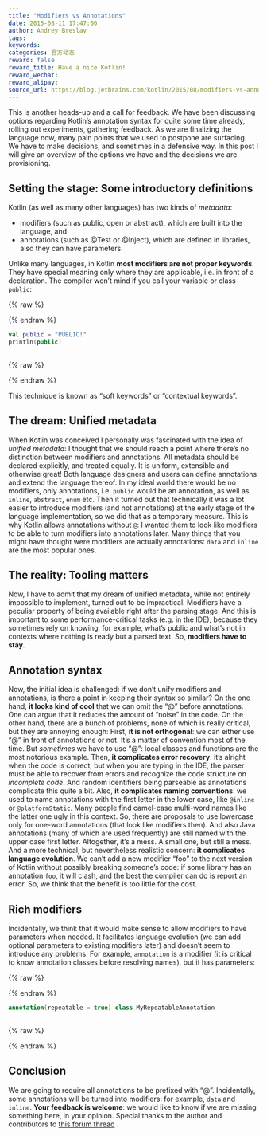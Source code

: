 ```yaml
---
title: "Modifiers vs Annotations"
date: 2015-08-11 17:47:00
author: Andrey Breslav
tags:
keywords:
categories: 官方动态
reward: false
reward_title: Have a nice Kotlin!
reward_wechat:
reward_alipay:
source_url: https://blog.jetbrains.com/kotlin/2015/08/modifiers-vs-annotations/
---
```


This is another heads-up and a call for feedback. We have been discussing options regarding Kotlin’s annotation syntax for quite some time already, rolling out experiments, gathering feedback. As we are finalizing the language now, many pain points that we used to postpone are surfacing. We have to make decisions, and sometimes in a defensive way. In this post I will give an overview of the options we have and the decisions we are provisioning.
## Setting the stage: Some introductory definitions

Kotlin (as well as many other languages) has two kinds of <em>metadata</em>:

* modifiers (such as public, open or abstract), which are built into the language, and
* annotations (such as @Test or @Inject), which are defined in libraries, also they can have parameters.

Unlike many languages, in Kotlin <strong>most modifiers are not proper keywords</strong>. They have special meaning only where they are applicable, i.e. in front of a declaration. The compiler won’t mind if you call your variable or class <code>public</code>:

{% raw %}
<p></p>
{% endraw %}

```kotlin
val public = "PUBLIC!"
println(public)
 
```

{% raw %}
<p></p>
{% endraw %}

This technique is known as “soft keywords” or “contextual keywords”.<span id="more-2437"></span>
## The dream: Unified metadata

When Kotlin was conceived I personally was fascinated with the idea of <em>unified metadata</em>: I thought that we should reach a point where there’s no distinction between modifiers and annotations. All metadata should be declared explicitly, and treated equally. It is uniform, extensible and otherwise great! Both language designers and users can define annotations and extend the language thereof. In my ideal world there would be no modifiers, only annotations, i.e. <code>public</code> would be an annotation, as well as <code>inline</code>, <code>abstract</code>, <code>enum</code> etc.
Then it turned out that technically it was a lot easier to introduce modifiers (and not annotations) at the early stage of the language implementation, so we did that as a temporary measure.
This is why Kotlin allows annotations without <code>@</code>: I wanted them to look like modifiers to be able to turn modifiers into annotations later. Many things that you might have thought were modifiers are actually annotations: <code>data</code> and <code>inline</code> are the most popular ones.
## The reality: Tooling matters

Now, I have to admit that my dream of unified metadata, while not entirely impossible to implement, turned out to be impractical.
Modifiers have a peculiar property of being available right after the parsing stage. And this is important to some performance-critical tasks (e.g. in the IDE), because they sometimes rely on knowing, for example, what’s public and what’s not in contexts where nothing is ready but a parsed text.
So, <strong>modifiers have to stay</strong>.
## Annotation syntax

Now, the initial idea is challenged: if we don’t unify modifiers and annotations, is there a point in keeping their syntax so similar?
On the one hand, <strong>it looks kind of cool</strong> that we can omit the “@” before annotations. One can argue that it reduces the amount of “noise” in the code.
On the other hand, there are a bunch of problems, none of which is really critical, but they are annoying enough:
First, <strong>it is not orthogonal</strong>: we can either use “@” in front of annotations or not. It’s a matter of convention most of the time. But <em>sometimes</em> we have to use “@”: local classes and functions are the most notorious example.
Then, <strong>it complicates error recovery</strong>: it’s alright when the code is correct, but when you are typing in the IDE, the parser must be able to recover from errors and recognize the code structure on <em>incomplete code</em>. And random identifiers being parseable as annotations complicate this quite a bit.
Also, <strong>it complicates naming conventions</strong>: we used to name annotations with the first letter in the lower case, like <code>@inline</code> or <code>@platformStatic</code>. Many people find camel-case multi-word names like the latter one ugly in this context. So, there are proposals to use lowercase only for one-word annotations (that look like modifiers then). And also Java annotations (many of which are used frequently) are still named with the upper case first letter. Altogether, it’s a mess. A small one, but still a mess.
And a more technical, but nevertheless realistic concern: <strong>it complicates language evolution</strong>. We can’t add a new modifier “foo” to the next version of Kotlin without possibly breaking someone’s code: if some library has an annotation <code>foo</code>, it will clash, and the best the compiler can do is report an error.
So, we think that the benefit is too little for the cost.
## Rich modifiers

Incidentally, we think that it would make sense to allow modifiers to have parameters when needed. It facilitates language evolution (we can add optional parameters to existing modifiers later) and doesn’t seem to introduce any problems. For example, <code>annotation</code> is a modifier (it is critical to know annotation classes before resolving names), but it has parameters:

{% raw %}
<p></p>
{% endraw %}

```kotlin
annotation(repeatable = true) class MyRepeatableAnnotation
 
```

{% raw %}
<p></p>
{% endraw %}

## Conclusion

We are going to require all annotations to be prefixed with “@”.
Incidentally, some annotations will be turned into modifiers: for example, <code>data</code> and <code>inline</code>.
<strong>Your feedback is welcome</strong>: we would like to know if we are missing something here, in your opinion.
Special thanks to the author and contributors to [this forum thread](https://devnet.jetbrains.com/message/5549947) .
